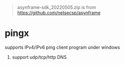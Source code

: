 > asynframe-sdk_20220505.zip is from https://github.com/netsecsp/asynframe  

# pingx 
supports IPv4/IPv6 ping client program under windows  
1. support udp/tcp/http DNS 
